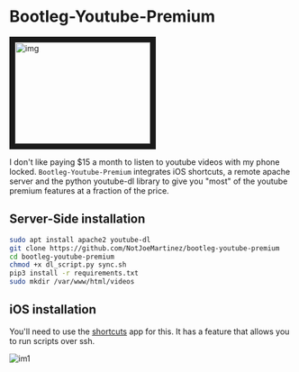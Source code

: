 # Bootleg-Youtube-Premium 
<a href="https://youtu.be/hxSG5vPsVnA" target="_blank"><img src="https://img.youtube.com/vi/hxSG5vPsVnA/0.jpg" 
alt="img" width="240" height="180" border="10" /></a>

I don't like paying $15 a month to listen to youtube videos with my phone locked. 
`Bootleg-Youtube-Premium` integrates iOS shortcuts, a remote apache server and the python
youtube-dl library to give you "most" of the youtube premium features at a fraction of the
price.

## Server-Side installation 

```bash 
sudo apt install apache2 youtube-dl 
git clone https://github.com/NotJoeMartinez/bootleg-youtube-premium
cd bootleg-youtube-premium 
chmod +x dl_script.py sync.sh
pip3 install -r requirements.txt
sudo mkdir /var/www/html/videos
```

## iOS installation 

You'll need to use the [shortcuts](https://apps.apple.com/us/app/shortcuts/id915249334) app for this. It has a feature that allows you
to run scripts over ssh.      

![im1](imgs/img1.jpg)
